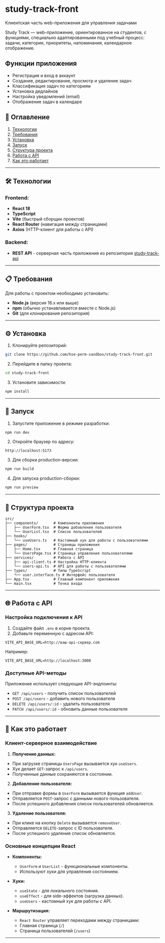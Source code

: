 # study-track-front
Клиентская часть web-приложения для управления задачами

Study Track — web-приложение, ориентированное на студентов, с функциями, специально адаптированными под учебный процесс: задачи, категории, приоритеты, напоминания, календарное отображение.

## Функции приложения

- Регистрация и вход в аккаунт
- Создание, редактирование, просмотр и удаление задач
- Классификация задач по категориям
- Установка дедлайнов
- Настройка уведомлений (email)
- Отображение задач в календаре

## 📌 Оглавление
1. [Технологии](#технологии)
2. [Требования](#требования)
3. [Установка](#установка)
4. [Запуск](#запуск)
5. [Структура проекта](#структура-проекта)
6. [Работа с API](#работа-с-api)
7. [Как это работает](#как-это-работает)

---

## 🛠 Технологии

### Frontend:
- **React 18**
- **TypeScript**
- **Vite** (быстрый сборщик проектов)
- **React Router** (навигация между страницами)
- **Axios** (HTTP-клиент для работы с API)

### Backend:
- **REST API** - серверная часть приложения из репозитория [study-track-api](https://github.com/hse-perm-sandbox/study-track-api/tree/main)

---

## 📋 Требования

Для работы с проектом необходимо установить:
- **Node.js** (версия 16.x или выше)
- **npm** (обычно устанавливается вместе с Node.js)
- **Git** (для клонирования репозитория)

---

## ⚙️ Установка

1. Клонируйте репозиторий:
  ```bash
  git clone https://github.com/hse-perm-sandbox/study-track-front.git
  ```

2. Перейдите в папку проекта:
  ```bash
  cd study-track-front
  ```

3. Установите зависимости:
  ```bash
  npm install
  ```

---

## 🚀 Запуск

1. Запустите приложение в режиме разработки:
  ```bash
  npm run dev
  ```

2. Откройте браузер по адресу:
  ```
  http://localhost:5173
  ```

3. Для сборки production-версии:
  ```bash
  npm run build
  ```

4. Для запуска production-сборки:
  ```bash
  npm run preview
  ```

---

## 📂 Структура проекта

```plaintext
src/
├── components/       # Компоненты приложения
│   ├── UserForm.tsx  # Форма добавления пользователя
│   └── UserList.tsx  # Список пользователей
├── hooks/
│   └── useUsers.ts   # Кастомный хук для работы с пользователями
├── pages/            # Страницы приложения
│   ├── Home.tsx      # Главная страница
│   └── UsersPage.tsx # Страница управления пользователями
├── services/         # Работа с API
│   ├── api-client.ts # Настройка HTTP-клиента
│   └── users-api.ts  # API для работы с пользователями
├── types/            # Типы TypeScript
│   └── user.interface.ts # Интерфейс пользователя
├── App.tsx           # Главный компонент приложения
└── main.tsx          # Точка входа
```

---

## 🌐 Работа с API

### Настройка подключения к API

1. Создайте файл `.env` в корне проекта.
2. Добавьте переменную с адресом API:
  ```
  VITE_API_BASE_URL=http://ваш-api-сервер.com
  ```
  Например:
  ```
  VITE_API_BASE_URL=http://localhost:3000
  ```

### Доступные API-методы

Приложение использует следующие API-эндпоинты:
- `GET /api/users` - получить список пользователей
- `POST /api/users` - добавить нового пользователя
- `DELETE /api/users/:id` - удалить пользователя
- `PATCH /api/users/:id` - обновить данные пользователя

---

## 🤔 Как это работает

### Клиент-серверное взаимодействие

1. **Получение данных:**
  - При загрузке страницы `UsersPage` вызывается хук `useUsers`.
  - Хук делает `GET`-запрос к `/api/users`.
  - Полученные данные сохраняются в состоянии.

2. **Добавление пользователя:**
  - При отправке формы в `UserForm` вызывается функция `addUser`.
  - Отправляется `POST`-запрос с данными нового пользователя.
  - После успешного добавления список пользователей обновляется.

3. **Удаление пользователя:**
  - При клике на кнопку `Delete` вызывается `removeUser`.
  - Отправляется `DELETE`-запрос с ID пользователя.
  - После успешного удаления список обновляется.

### Основные концепции React

- **Компоненты:**
  - `UserForm` и `UserList` - функциональные компоненты.
  - Используют хуки для управления состоянием.

- **Хуки:**
  - `useState` - для локального состояния.
  - `useEffect` - для side-эффектов (загрузка данных).
  - `useUsers` - кастомный хук для работы с API.

- **Маршрутизация:**
  - `React Router` управляет переходами между страницами:
   - Главная страница (`/`)
   - Страница пользователей (`/users`)

---

